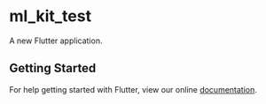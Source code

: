 # ml_kit_test

A new Flutter application.

## Getting Started

For help getting started with Flutter, view our online
[documentation](https://flutter.io/).
